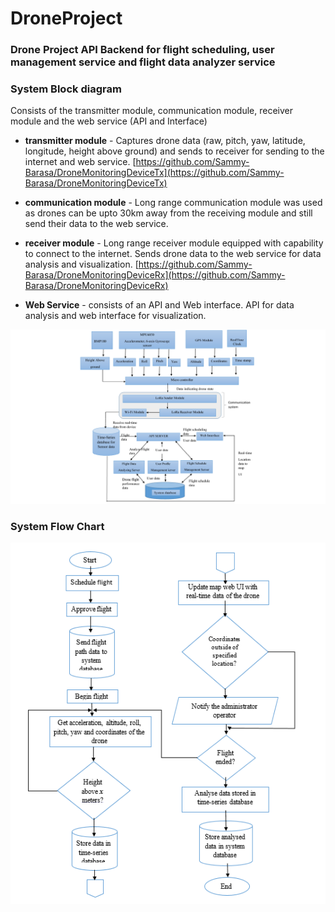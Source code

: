 # DroneProject

### Drone Project API Backend for flight scheduling, user management service and flight data analyzer service


### System Block diagram
Consists of the transmitter module, communication module, receiver module and the web service (API and Interface) 

- **transmitter module** - Captures drone data (raw, pitch, yaw, latitude, longitude, height above ground) and sends to receiver for sending to the internet and web service. [https://github.com/Sammy-Barasa/DroneMonitoringDeviceTx](https://github.com/Sammy-Barasa/DroneMonitoringDeviceTx)

- **communication module** - Long range communication module was used as drones can be upto 30km away from the receiving module and still send their data to the web service.

- **receiver module** - Long range receiver module equipped with capability to connect to the internet. Sends drone data to the web service for data analysis and visualization. [https://github.com/Sammy-Barasa/DroneMonitoringDeviceRx](https://github.com/Sammy-Barasa/DroneMonitoringDeviceRx)

- **Web Service** - consists of an API and Web interface. API for data analysis and web interface for visualization.

![blockdiagram](/blockdiangram.png)

### System Flow Chart

![flow chart](/flowchart_ppt3.png)
